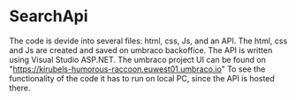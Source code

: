 # SearchApi

The code is devide into several files: html, css, Js, and an API.
The html, css and Js are created and saved on umbraco backoffice.
The API is written using Visual Studio ASP.NET.
The umbraco project UI can be found on "https://kirubels-humorous-raccoon.euwest01.umbraco.io" 
To see the functionality of the code it has to run on local PC, since the API is hosted there. 
